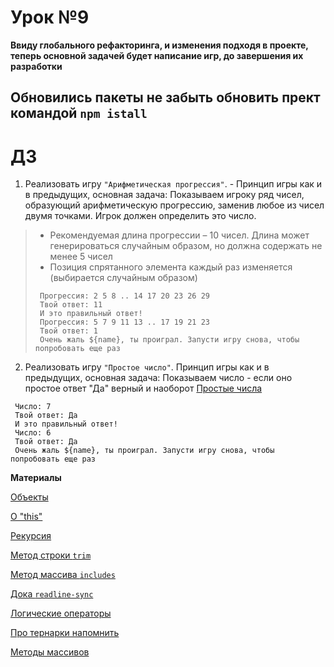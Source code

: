 # Урок №9

**Ввиду глобального рефакторинга, и изменения подходя в проекте, теперь основной задачей будет написание игр, до завершения их разработки**

## Обновились пакеты не забыть обновить прект командой `npm istall`

# ДЗ

1) Реализовать игру `"Арифметическая прогрессия"`. -  Принцип игры как и в предыдущих, основная задача:
 Показываем игроку ряд чисел, образующий арифметическую прогрессию, заменив любое из чисел двумя точками. Игрок должен определить это число.

 > - Рекомендуемая длина прогрессии – 10 чисел. Длина может генерироваться случайным образом, но должна содержать не менее 5 чисел
 > - Позиция спрятанного элемента каждый раз изменяется (выбирается случайным образом)
 > ```
 >  Прогрессия: 2 5 8 .. 14 17 20 23 26 29
 >  Твой ответ: 11
 >  И это правильный ответ!
 >  Прогрессия: 5 7 9 11 13 .. 17 19 21 23
 >  Твой ответ: 1
 >  Очень жаль ${name}, ты проиграл. Запусти игру снова, чтобы попробовать еще раз
 > ```

2) Реализовать игру `"Простое число"`. Принцип игры как и в предыдущих, основная задача:
   Показываем число - если оно простое ответ "Да" верный и наоборот
   [Простые числа](https://ru.wikipedia.org/wiki/%D0%A1%D0%BF%D0%B8%D1%81%D0%BE%D0%BA_%D0%BF%D1%80%D0%BE%D1%81%D1%82%D1%8B%D1%85_%D1%87%D0%B8%D1%81%D0%B5%D0%BB#%D0%9F%D0%B5%D1%80%D0%B2%D1%8B%D0%B5_500_%D0%BF%D1%80%D0%BE%D1%81%D1%82%D1%8B%D1%85_%D1%87%D0%B8%D1%81%D0%B5%D0%BB)
```
 Число: 7
 Твой ответ: Да
 И это правильный ответ!
 Число: 6
 Твой ответ: Да
 Очень жаль ${name}, ты проиграл. Запусти игру снова, чтобы попробовать еще раз
 ```


**Материалы**


[Объекты](https://learn.javascript.ru/object)

[О "this"](https://learn.javascript.ru/object-methods)

[Рекурсия](https://learn.javascript.ru/recursion)

[Метод строки `trim`](https://developer.mozilla.org/ru/docs/Web/JavaScript/Reference/Global_Objects/String/Trim)

[Метод массива `includes`](https://developer.mozilla.org/ru/docs/Web/JavaScript/Reference/Global_Objects/Array/includes)

[Дока `readline-sync`](https://github.com/anseki/readline-sync#utility_methods-keyinyn)

[Логические операторы](https://learn.javascript.ru/logical-operators)

[Про тернарки напомнить](https://learn.javascript.ru/ifelse)

[Методы массивов](https://learn.javascript.ru/array-methods)



